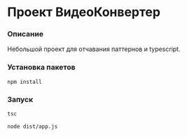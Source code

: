 # Проект ВидеоКонвертер

### Описание
Небольшой проект для отчавания паттернов и typescript. 
### Установка пакетов

````
npm install
````

### Запуск

```sh
tsc
```

```sh
node dist/app.js
```
